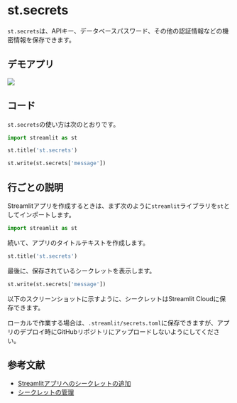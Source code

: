 # st.secrets

`st.secrets`は、APIキー、データベースパスワード、その他の認証情報などの機密情報を保存できます。

## デモアプリ

[![](https://static.streamlit.io/badges/streamlit_badge_black_white.svg)](https://share.streamlit.io/dataprofessor/st.secrets/ "Streamlitアプリ")

## コード

`st.secrets`の使い方は次のとおりです。

```python
import streamlit as st

st.title('st.secrets')

st.write(st.secrets['message'])
```

## 行ごとの説明

Streamlitアプリを作成するときは、まず次のように`streamlit`ライブラリを`st`としてインポートします。

```python
import streamlit as st
```

続いて、アプリのタイトルテキストを作成します。

```python
st.title('st.secrets')
```

最後に、保存されているシークレットを表示します。

```python
st.write(st.secrets['message'])
```

以下のスクリーンショットに示すように、シークレットはStreamlit Cloudに保存できます。

ローカルで作業する場合は、`.streamlit/secrets.toml`に保存できますが、アプリのデプロイ時にGitHubリポジトリにアップロードしないようにしてください。

## 参考文献

- [Streamlitアプリへのシークレットの追加](https://blog.streamlit.io/secrets-in-sharing-apps/)
- [シークレットの管理](https://docs.streamlit.io/streamlit-cloud/get-started/deploy-an-app/connect-to-data-sources/secrets-management)